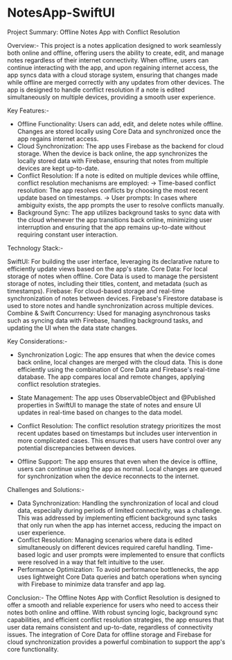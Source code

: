 # NotesApp-SwiftUI

Project Summary: Offline Notes App with Conflict Resolution

Overview:-
This project is a notes application designed to work seamlessly both online and offline, offering users the ability to create, edit, and manage notes regardless of their internet connectivity. When offline, users can continue interacting with the app, and upon regaining internet access, the app syncs data with a cloud storage system, ensuring that changes made while offline are merged correctly with any updates from other devices. The app is designed to handle conflict resolution if a note is edited simultaneously on multiple devices, providing a smooth user experience.

Key Features:-

* Offline Functionality: Users can add, edit, and delete notes while offline. Changes are stored locally using Core Data and synchronized once the app regains internet access.
* Cloud Synchronization: The app uses Firebase as the backend for cloud storage. When the device is back online, the app synchronizes the locally stored data with Firebase, ensuring that notes from multiple devices are kept up-to-date.
* Conflict Resolution: If a note is edited on multiple devices while offline, conflict resolution mechanisms are employed:
    -> Time-based conflict resolution: The app resolves conflicts by choosing the most recent update based on timestamps.
    -> User prompts: In cases where ambiguity exists, the app prompts the user to resolve conflicts manually.
* Background Sync: The app utilizes background tasks to sync data with the cloud whenever the app transitions back online, minimizing user interruption and ensuring that the app remains up-to-date without requiring constant user interaction.


Technology Stack:-

SwiftUI: For building the user interface, leveraging its declarative nature to efficiently update views based on the app's state.
Core Data: For local storage of notes when offline. Core Data is used to manage the persistent storage of notes, including their titles, content, and metadata (such as timestamps).
Firebase: For cloud-based storage and real-time synchronization of notes between devices. Firebase's Firestore database is used to store notes and handle synchronization across multiple devices.
Combine & Swift Concurrency: Used for managing asynchronous tasks such as syncing data with Firebase, handling background tasks, and updating the UI when the data state changes.

Key Considerations:-

* Synchronization Logic: The app ensures that when the device comes back online, local changes are merged with the cloud data. This is done efficiently using the combination of Core Data and Firebase's real-time database. The app compares local and remote changes, applying conflict resolution strategies.

* State Management: The app uses ObservableObject and @Published properties in SwiftUI to manage the state of notes and ensure UI updates in real-time based on changes to the data model.

* Conflict Resolution: The conflict resolution strategy prioritizes the most recent updates based on timestamps but includes user intervention in more complicated cases. This ensures that users have control over any potential discrepancies between devices.

* Offline Support: The app ensures that even when the device is offline, users can continue using the app as normal. Local changes are queued for synchronization when the device reconnects to the internet.

Challenges and Solutions:-

* Data Synchronization: Handling the synchronization of local and cloud data, especially during periods of limited connectivity, was a challenge. This was addressed by implementing efficient background sync tasks that only run when the app has internet access, reducing the impact on user experience.
* Conflict Resolution: Managing scenarios where data is edited simultaneously on different devices required careful handling. Time-based logic and user prompts were implemented to ensure that conflicts were resolved in a way that felt intuitive to the user.
* Performance Optimization: To avoid performance bottlenecks, the app uses lightweight Core Data queries and batch operations when syncing with Firebase to minimize data transfer and app lag.


Conclusion:-
The Offline Notes App with Conflict Resolution is designed to offer a smooth and reliable experience for users who need to access their notes both online and offline. With robust syncing logic, background sync capabilities, and efficient conflict resolution strategies, the app ensures that user data remains consistent and up-to-date, regardless of connectivity issues. The integration of Core Data for offline storage and Firebase for cloud synchronization provides a powerful combination to support the app's core functionality.
